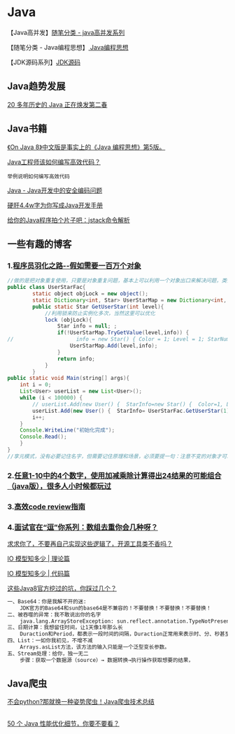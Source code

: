 # Java

【Java高并发】[随笔分类 - java高并发系列](https://www.cnblogs.com/itsoku123/category/1503555.html)

【随笔分类 - Java编程思想】[ Java编程思想](https://www.cnblogs.com/Tan-sir/category/1251239.html)

【JDK源码系列】[JDK源码](https://www.cnblogs.com/Scramblecode/)

## Java趋势发展
[20 多年历史的 Java 正在焕发第二春](https://mp.weixin.qq.com/s?__biz=MjM5MDE0Mjc4MA==&mid=2651026031&idx=2&sn=920c70b08b8e3eb9fe619e0d72c020e0&chksm=bdbe8a3c8ac9032abac46612913433e53c4abd9c83cf2bd1202858e6fb1806912858adfe8f90&mpshare=1&scene=23&srcid=&sharer_sharetime=1588561166752&sharer_shareid=d812adcc01829f0f7f8fb06aea118511#rd)

## Java书籍
[《On Java 8》中文版是事实上的《Java 编程思想》第5版。](https://lingcoder.gitee.io/onjava8/#/)

[Java工程师该如何编写高效代码？](https://mp.weixin.qq.com/s?__biz=MzIzOTU0NTQ0MA==&mid=2247492922&idx=1&sn=129283d4c520da6204f696ce86c15b2c&chksm=e92ad835de5d5123280d0c527301728da7d05986e8d7ac814e388928ebd47994906267f42c01&mpshare=1&scene=23&srcid=&sharer_sharetime=1576629844354&sharer_shareid=d812adcc01829f0f7f8fb06aea118511#rd)
```
举例说明如何编写高效代码
```

[Java - Java开发中的安全编码问题](https://www.cnblogs.com/shoufeng/p/12609498.html)

[硬肝4.4w字为你写成Java开发手册](https://www.cnblogs.com/cxuanBlog/p/12854535.html)

[给你的Java程序拍个片子吧：jstack命令解析](https://www.cnblogs.com/jay-huaxiao/p/12865552.html)
## 一些有趣的博客
### 1.[程序员羽化之路--假如需要一百万个对象](https://www.cnblogs.com/zhanlang/p/12550179.html)
```java
//做的是把对象重复使用，只要是对象重复问题，基本上可以利用一个对象出口来解决问题，类似于以下的对象初始化工厂，但是要注意线程安全问题，因为同时请求并初始化对象的线程会有多个。
public class UserStarFac{
        static object objLock = new object();
        static Dictionary<int, Star> UserStarMap = new Dictionary<int, Star>();
        public static Star GetUserStar(int level){
            //利用锁来防止实例化多次，当然这里可以优化
            lock (objLock){
                Star info = null; ;
                if(!UserStarMap.TryGetValue(level,info)) {
//                    info = new Star() { Color = 1; Level = 1; StarNumber = 1 ;};
                    UserStarMap.Add(level,info);
                }
                return info;
            }
        }
public static void Main(string[] args){
    int i = 0;
    List<User> userList = new List<User>();
    while (i < 100000) {
        // userList.Add(new User() {  StarInfo=new Star() {  Color=1, Level=1, StarNumber=1} });
        userList.Add(new User() {  StarInfo= UserStarFac.GetUserStar(1)});
        i++; 
    }
    Console.WriteLine("初始化完成");
    Console.Read();
    }
}
//享元模式，没有必要记住名字，但需要记住原理和场景，必须要提一句：注意不变的对象才可以哦
```

### 2.[任意1-10中的4个数字，使用加减乘除计算得出24结果的可能组合（java版），很多人小时候都玩过](https://www.cnblogs.com/lechengbo/p/10815016.html)

### 3.[高效code review指南](https://www.cnblogs.com/xybaby/p/12601471.html)

### 4.[面试官在“逗”你系列：数组去重你会几种呀？](https://www.cnblogs.com/justbecoder/p/12892675.html)

[求求你了，不要再自己实现这些逻辑了，开源工具类不香吗？](https://www.cnblogs.com/goodAndyxublog/p/12874388.html)

[IO 模型知多少 | 理论篇](https://www.cnblogs.com/sheng-jie/p/how-much-you-know-about-io-models.html)

[IO 模型知多少 | 代码篇](https://www.cnblogs.com/sheng-jie/p/how-much-you-know-about-the-io-models-demo.html)

[这些Java8官方挖过的坑，你踩过几个？](https://www.cnblogs.com/madashu/p/13023193.html)
```markdown
一、Base64：你是我解不开的迷:
    JDK官方的Base64和sun的base64是不兼容的！不要替换！不要替换！不要替换！
二、被吞噬的异常：我不敢说出你的名字
    java.lang.ArrayStoreException: sun.reflect.annotation.TypeNotPresentExceptionProxy,请记得用这个方法定位具体问题。
三、日期计算：我想留住时间，让1天像1年那么长
    Duraction和Period，都表示一段时间的间隔，Duraction正常用来表示时、分、秒甚至纳秒之间的时间间隔，Period正常用于年、月、日之间的时间间隔。
四、List：一如你我初见，不增不减  
    Arrays.asList方法，该方法的输入只能是一个泛型变长参数。
五、Stream处理：给你，独一无二
    步骤：获取一个数据源（source）→ 数据转换→执行操作获取想要的结果，
```
## Java爬虫
[不会python?那就换一种姿势爬虫！Java爬虫技术总结](https://www.cnblogs.com/carloschan/p/10572788.html)

##
[50 个 Java 性能优化细节，你要不要看？](https://mp.weixin.qq.com/s?__biz=MzUxOTc4NjEyMw==&mid=2247485058&idx=1&sn=1075ec571f2391511fba05ef3cae4221&chksm=f9f51d66ce82947062a166abbecd5d16dcbffc1e4545ee0315e59825afe8f96cb757d2952dd1&mpshare=1&scene=23&srcid=&sharer_sharetime=1572097657629&sharer_shareid=d812adcc01829f0f7f8fb06aea118511#rd)
